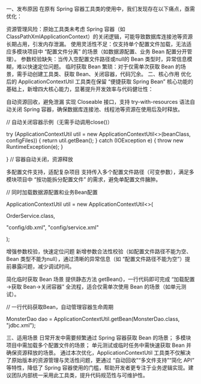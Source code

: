 
一、发布原因
在原有 Spring 容器工具类的使用中，我们发现存在以下痛点，亟需优化：

资源管理风险：原始工具类未考虑 Spring 容器（如ClassPathXmlApplicationContext）的关闭逻辑，可能导致数据库连接池等资源长期占用，引发内存泄漏。
使用灵活性不足：仅支持单个配置文件加载，无法适应多模块项目中 “配置文件分离” 的场景（如数据源配置、业务 Bean 配置分开管理）。
参数校验缺失：当传入空配置文件路径或null的 Bean 类型时，异常信息模糊，难以快速定位问题。
临时获取 Bean 繁琐：对于仅需单次获取 Bean 的场景，需手动创建工具类、获取 Bean、关闭容器，代码冗余。
二、核心作用
优化后的 ApplicationContextUtil 工具类在保留 “便捷获取 Spring Bean” 核心功能的基础上，新增四大核心能力，显著提升开发效率与代码健壮性：

自动资源回收，避免泄漏
实现 Closeable 接口，支持 try-with-resources 语法自动关闭 Spring 容器，确保数据库连接池、线程池等资源在使用后及时释放。

// 自动关闭容器示例（无需手动调用close()）

try (ApplicationContextUtil<T> util = new ApplicationContextUtil<>(beanClass, configFiles)) {
            return util.getBean();
        } catch (IOException e) {
            throw new RuntimeException(e);
        }

} // 容器自动关闭，资源释放

多配置文件支持，适配复杂项目
支持传入多个配置文件路径（可变参数），满足多模块项目中 “按功能拆分配置文件” 的需求，避免单配置文件臃肿。


// 同时加载数据源配置和业务Bean配置

ApplicationContextUtil<OrderService> util = new ApplicationContextUtil<>(

OrderService.class,

"config/db.xml", "config/service.xml"

);

增强参数校验，快速定位问题
新增参数合法性校验（如配置文件路径不能为空、Bean 类型不能为null），通过清晰的异常信息（如 “配置文件路径不能为空”）提前暴露问题，减少调试时间。

简化临时获取 Bean 场景
提供静态方法 getBean()，一行代码即可完成 “加载配置→获取 Bean→关闭容器” 全流程，适合仅需单次使用 Bean 的场景（如单元测试）。

// 一行代码获取Bean，自动管理容器生命周期

MonsterDao dao = ApplicationContextUtil.getBean(MonsterDao.class, "jdbc.xml");

三、适用场景
日常开发中需要频繁通过 Spring 容器获取 Bean 的场景；
多模块项目中需加载多个配置文件的场景；
单元测试或临时任务中需快速获取 Bean 并确保资源释放的场景。
通过本次优化，ApplicationContextUtil 工具类不仅解决了原始版本的资源管理与灵活性问题，更通过 “自动回收”“多文件支持”“简化 API” 等特性，降低了 Spring 容器使用的门槛，帮助开发者更专注于业务逻辑实现。建议团队内部统一采用此工具类，提升代码规范性与可维护性。

​
